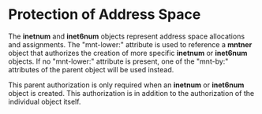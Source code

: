 # Protection of Address Space

The **inetnum** and **inet6num** objects represent address space allocations and assignments. The "mnt-lower:" attribute is used to reference a **mntner** object that authorizes the creation of more specific **inetnum** or **inet6num** objects. If no "mnt-lower:" attribute is present, one of the "mnt-by:" attributes of the parent object will be used instead.

This parent authorization is only required when an **inetnum** or **inet6num** object is created. This authorization is in addition to the authorization of the individual object itself.